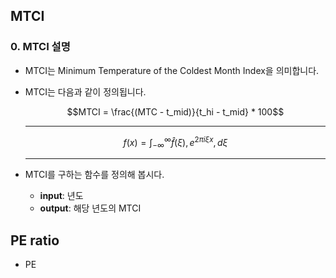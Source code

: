 ## MTCI
### 0. MTCI 설명
- MTCI는 Minimum Temperature of the Coldest Month Index을 의미합니다.
- MTCI는 다음과 같이 정의됩니다.
    ```math
    MTCI = \frac{(MTC - t_mid)}{t_hi - t_mid} * 100
    ```
    ---

    ```math
    f(x) = \int_{-\infty}^\infty
    \hat f(\xi),e^{2 \pi i \xi x}
    ,d\xi
    ```

    ---
- MTCI를 구하는 함수를 정의해 봅시다.
    - **input**: 년도
    - **output**: 해당 년도의 MTCI

## PE ratio
- PE
